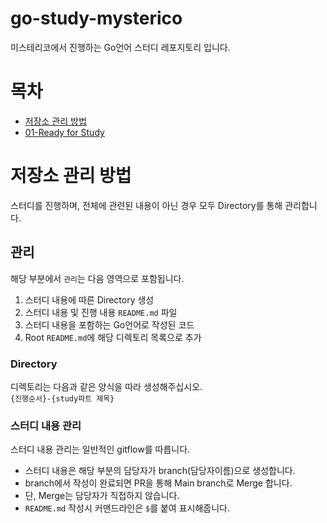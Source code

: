 # go-study-mysterico
미스테리코에서 진행하는 Go언어 스터디 레포지토리 입니다.

# 목차
* [저장소 관리 방법](#저장소-관리-방법)
* [01-Ready for Study](01-ready-for-study)

# 저장소 관리 방법
스터디를 진행하며, 전체에 관련된 내용이 아닌 경우 모두 Directory를 통해 관리합니다.
## 관리
해당 부분에서 `관리`는 다음 영역으로 포함됩니다. 
1. 스터디 내용에 따른 Directory 생성 
2. 스터디 내용 및 진행 내용 `README.md` 파일
3. 스터디 내용을 포함하는 Go언어로 작성된 코드
4. Root `README.md`에 해당 디렉토리 목록으로 추가
### Directory
디렉토리는 다음과 같은 양식을 따라 생성해주십시오.    
`{진행순서}-{study파트 제목}`
### 스터디 내용 관리
스터디 내용 관리는 일반적인 gitflow를 따릅니다.
* 스터디 내용은 해당 부분의 담당자가 branch(담당자이름)으로 생성합니다.    
* branch에서 작성이 완료되면 PR을 통해 Main branch로 Merge 합니다.    
* 단, Merge는 담당자가 직접하지 않습니다.
* `README.md` 작성시 커맨드라인은 `$`를 붙여 표시해줍니다.
